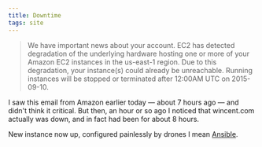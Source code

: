 ```yaml
---
title: Downtime
tags: site
---
```


> We have important news about your account. EC2 has detected degradation of the underlying hardware hosting one or more of your Amazon EC2 instances in the us-east-1 region. Due to this degradation, your instance(s) could already be unreachable. Running instances will be stopped or terminated after 12:00AM UTC on 2015-09-10.

I saw this email from Amazon earlier today — about 7 hours ago — and didn't think it critical. But then, an hour or so ago I noticed that wincent.com actually was down, and in fact had been for about 8 hours.

New instance now up, configured painlessly by drones I mean [Ansible](/wiki/Ansible).
